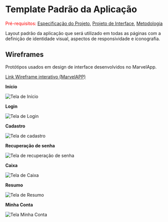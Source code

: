 # Template Padrão da Aplicação

<span style="color:red">Pré-requisitos: <a href="2-Especificação do Projeto.md"> Especificação do Projeto</a></span>, <a href="3-Projeto de Interface.md"> Projeto de Interface</a>, <a href="4-Metodologia.md"> Metodologia</a>

Layout padrão da aplicação que será utilizado em todas as páginas com a definição de identidade visual, aspectos de responsividade e iconografia.

## Wireframes
Protótipos usados em design de interface desenvolvidos no MarvelApp.

[Link Wireframe interativo (MarvelAPP)](https://marvelapp.com/prototype/6a20jd5)

**Início**

![Tela de Início](img/inicio.png)

**Login**

![Tela de Login](img/login.png)


**Cadastro**

![Tela de cadastro](img/cadastro.png)


**Recuperação de senha**

![Tela de recuperação de senha](img/senha.png)


**Caixa**

![Tela de Caixa](img/Caixa.png)


**Resumo**

![Tela de Resumo](img/resumo.png)


**Minha Conta**

![Tela Minha Conta](img/minhaconta.png)

